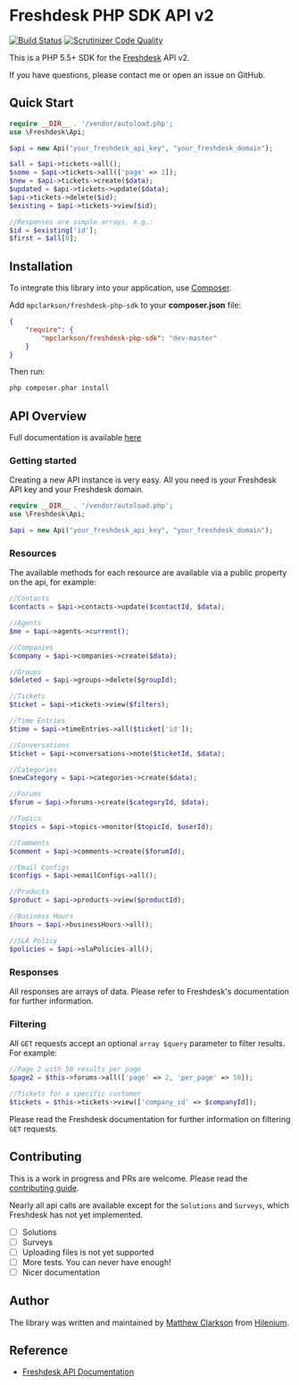 # Freshdesk PHP SDK API v2 

[![Build Status](https://travis-ci.org/mpclarkson/freshdesk-php-sdk.svg?branch=master)](https://travis-ci.org/mpclarkson/freshdesk-php-sdk)
[![Scrutinizer Code Quality](https://scrutinizer-ci.com/g/mpclarkson/freshdesk-php-sdk/badges/quality-score.png?b=master)](https://scrutinizer-ci.com/g/mpclarkson/freshdesk-php-sdk/?branch=master)

This is a PHP 5.5+ SDK for the [Freshdesk](https://www.freshdesk.com) API v2.

If you have questions, please contact me or open an issue on GitHub.

## Quick Start
```php
require __DIR__ . '/vendor/autoload.php';
use \Freshdesk\Api;

$api = new Api("your_freshdesk_api_key", "your_freshdesk_domain");

$all = $api->tickets->all();
$some = $api->tickets->all(['page' => 2]);
$new = $api->tickets->create($data);
$updated = $api->tickets->update($data);
$api->tickets->delete($id);
$existing = $api->tickets->view($id);

//Responses are simple arrays, e.g.:
$id = $existing['id'];
$first = $all[0];

```

## Installation
To integrate this library into your application, use [Composer](https://getcomposer.org).

Add `mpclarkson/freshdesk-php-sdk` to your **composer.json** file:

```json
{
    "require": {
        "mpclarkson/freshdesk-php-sdk": "dev-master"
    }
}

```

Then run:

```bash
php composer.phar install
```

## API Overview

Full documentation is available [here](docs/ApiIndex.md)

### Getting started

Creating a new API instance is very easy. All you need is your Freshdesk 
API key and your Freshdesk domain.

```php
require __DIR__ . '/vendor/autoload.php';
use \Freshdesk\Api;

$api = new Api("your_freshdesk_api_key", "your_freshdesk_domain");
```

### Resources

The available methods for each resource are available via a public
property on the api, for example:

```php
//Contacts
$contacts = $api->contacts->update($contactId, $data);

//Agents
$me = $api->agents->current();

//Companies
$company = $api->companies->create($data);

//Groups
$deleted = $api->groups->delete($groupId);

//Tickets
$ticket = $api->tickets->view($filters);

//Time Entries
$time = $api->timeEntries->all($ticket['id']);

//Conversations
$ticket = $api->conversations->note($ticketId, $data);

//Categories
$newCategory = $api->categories->create($data);

//Forums
$forum = $api->forums->create($categoryId, $data);

//Topics
$topics = $api->topics->monitor($topicId, $userId);

//Comments
$comment = $api->comments->create($forumId);

//Email Configs
$configs = $api->emailConfigs->all();

//Products
$product = $api->products->view($productId);

//Business Hours
$hours = $api->businessHours->all();

//SLA Policy
$policies = $api->slaPolicies-all();

```

### Responses

All responses are arrays of data. Please refer to Freshdesk's documentation
for further information. 

### Filtering

All `GET` requests accept an optional `array $query` parameter to filter
results. For example:

```php
//Page 2 with 50 results per page
$page2 = $this->forums->all(['page' => 2, 'per_page' => 50]);

//Tickets for a specific customer
$tickets = $this->tickets->view(['company_id' => $companyId]);

```

Please read the Freshdesk documentation for further information on
filtering `GET` requests.

## Contributing

This is a work in progress and PRs are welcome. Please read the 
[contributing guide](.github/CONTRIBUTING.md).

Nearly all api calls are available except for the `Solutions` and `Surveys`, 
which Freshdesk has not yet implemented.

- [ ] Solutions
- [ ] Surveys
- [ ] Uploading files is not yet supported
- [ ] More tests. You can never have enough!
- [ ] Nicer documentation

## Author

The library was written and maintained by [Matthew Clarkson](http://mpclarkson.github.io/) 
from [Hilenium](https://hilenium.com).

## Reference

* [Freshdesk API Documentation](https://developer.freshdesk.com/api/)
